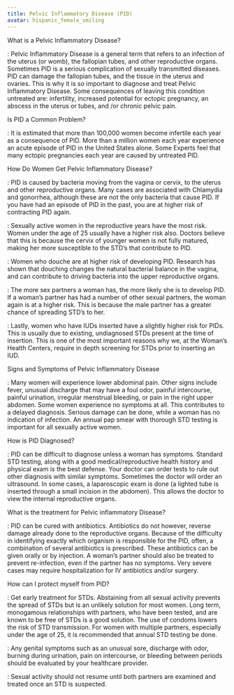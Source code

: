 ```yaml
---
title: Pelvic Inflammatory Disease (PID)
avatar: hispanic_female_smiling
---
```


What is a Pelvic Inflammatory Disease?

: Pelvic Inflammatory Disease is a general term that refers to an
infection of the uterus (or womb), the fallopian tubes, and other
reproductive organs. Sometimes PID is a serious complication of sexually
transmitted diseases. PID can damage the fallopian tubes, and the tissue
in the uterus and ovaries. This is why it is so important to diagnose
and treat Pelvic Inflammatory Disease. Some consequences of leaving this
condition untreated are: infertility, increased potential for ectopic
pregnancy, an abscess in the uterus or tubes, and /or chronic pelvic
pain.

Is PID a Common Problem?

: It is estimated that more than 100,000 women become infertile each
year as a consequence of PID. More than a million women each year
experience an acute episode of PID in the United States alone. Some
Experts feel that many ectopic pregnancies each year are caused by
untreated PID.

How Do Women Get Pelvic Inflammatory Disease?

: PID is caused by bacteria moving from the vagina or cervix, to the
uterus and other reproductive organs. Many cases are associated with
Chlamydia and gonorrhea, although these are not the only bacteria that
cause PID. If you have had an episode of PID in the past, you are at
higher risk of contracting PID again.

: Sexually active women in the reproductive years have the most risk.
Women under the age of 25 usually have a higher risk also. Doctors
believe that this is because the cervix of younger women is not fully
matured, making her more susceptible to the STD’s that contribute to
PID.

: Women who douche are at higher risk of developing PID. Research has
shown that douching changes the natural bacterial balance in the vagina,
and can contribute to driving bacteria into the upper reproductive
organs.

: The more sex partners a woman has, the more likely she is to develop
PID. If a woman’s partner has had a number of other sexual partners,
the woman again is at a higher risk. This is because the male partner
has a greater chance of spreading STD’s to her.

: Lastly, women who have IUDs inserted have a slightly higher risk for
PIDs. This is usually due to existing, undiagnosed STDs present at the
time of insertion. This is one of the most important reasons why we, at
the Woman’s Health Centers, require in depth screening for STDs prior to
inserting an IUD.

Signs and Symptoms of Pelvic Inflammatory Disease

: Many women will experience lower abdominal pain. Other signs include
fever, unusual discharge that may have a foul odor, painful intercourse,
painful urination, irregular menstrual bleeding, or pain in the right
upper abdomen. Some women experience no symptoms at all. This
contributes to a delayed diagnosis. Serious damage can be done, while a
woman has no indication of infection. An annual pap smear with thorough
STD testing is important for all sexually active women.

How is PID Diagnosed?

: PID can be difficult to diagnose unless a woman has symptoms. Standard
STD testing, along with a good medical/reproductive health history and
physical exam is the best defense. Your doctor can order tests to rule
out other diagnosis with similar symptoms. Sometimes the doctor will
order an ultrasound. In some cases, a laparoscopic exam is done (a
lighted tube is inserted through a small incision in the abdomen).  This
allows the doctor to view the internal reproductive organs.

What is the treatment for Pelvic inflammatory Disease?

: PID can be cured with antibiotics. Antibiotics do not however, reverse
damage already done to the reproductive organs. Because of the
difficulty in identifying exactly which organism is responsible for the
PID, often, a combination of several antibiotics is prescribed. These
antibiotics can be given orally or by injection. A woman’s partner
should also be treated to prevent re-infection, even if the partner has
no symptoms. Very severe cases may require hospitalization for IV
antibiotics and/or surgery.

How can I protect myself from PID?

: Get early treatment for STDs. Abstaining from all sexual activity
prevents the spread of STDs but is an unlikely solution for most women.
Long term, monogamous relationships with partners, who have been tested,
and are known to be free of STDs is a good solution. The use of condoms
lowers the risk of STD transmission. For women with multiple partners,
especially under the age of 25, it is recommended that annual STD
testing be done.

: Any genital symptoms such as an unusual sore, discharge with odor,
burning during urination, pain on intercourse, or bleeding between
periods should be evaluated by your healthcare provider.

: Sexual activity should not resume until both partners are examined and
treated once an STD is suspected.

